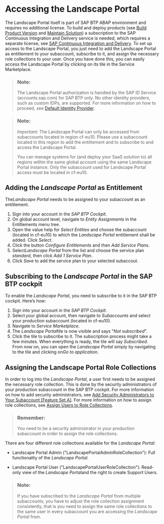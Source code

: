 <!-- loio2e1e3931d39b4e2e88a411799de31616 -->

# Accessing the Landscape Portal

The Landscape Portal itself is part of SAP BTP ABAP environment and requires no additional license. To build and deploy products \(see [Build Product Version](build-product-version-8120bf6.md) and [Maintain Solution](maintain-solution-4985d3c.md)\) a subscription to the SAP Continuous Integration and Delivery service is needed, which requires a separate license, see [SAP Continuous Integration and Delivery](https://discovery-center.cloud.sap/serviceCatalog/continuous-integration--delivery?region=all). To set up access to the Landscape Portal, you just need to add the Landscape Portal as entitlement to your subaccount, subscribe to it, and assign the necessary role collections to your user. Once you have done this, you can easily access the Landscape Portal by clicking on its tile in the Service Marketplace.

> ### Note:  
> The Landscape Portal authorization is handled by the SAP ID Service \(accounts.sap.com\) for SAP BTP only. No other identity providers, such as custom IDPs, are supported. For more information on how to proceed, see [Default Identity Provider](https://help.sap.com/docs/btp/sap-business-technology-platform/default-identity-provider?version=Cloud).

> ### Note:  
> *Important*: The Landscape Portal can only be accessed from subaccounts located in region cf-eu10. Please use a subaccount located in this region to add the entitlement and to subscribe to and access the Landscape Portal.
> 
> You can manage systems for \(and deploy your SaaS solution to\) all regions within the same global account using the same Landscape Portal instance. Only the subaccount used for Landscape Portal access must be located in cf-eu10.



<a name="loio2e1e3931d39b4e2e88a411799de31616__section_pgv_55b_jtb"/>

## Adding the *Landscape Portal* as Entitlement

The*Landscape Portal* needs to be assigned to your subaccount as an entitlement.

1.  Sign into your account in the *SAP BTP Cockpit*.
2.  On global account level, navigate to *Entity Assignments* in the Entitlements menu tree.
3.  Open the value help for *Select Entities* and choose the subaccount \(located in cf-eu10\) to which the *Landscape Portal* entitlement shall be added. Click *Select*.
4.  Click the button *Configure Entitlements* and then *Add Service Plans*.
5.  Select*Landscape Portal* from the list and choose the service plan *standard*, then click *Add 1 Service Plan*.
6.  Click *Save* to add the service plan to your selected subaccout.



<a name="loio2e1e3931d39b4e2e88a411799de31616__section_phm_2rp_qmb"/>

## Subscribing to the *Landscape Portal* in the SAP BTP cockpit

To enable the *Landscape Portal*, you need to subscribe to it in the SAP BTP cockpit. Here’s how:

1.  Sign into your account in the *SAP BTP Cockpit*.
2.  Select your global account, then navigate to *Subaccounts* and select your production subaccount \(located in cf-eu10\).
3.  Navigate to *Service Marketplace*.
4.  The *Landscape Portal*tile is now visible and says "*Not subscribed*".
5.  Click the tile to subscribe to it. The subscription process might take a few minutes. When everything is ready, the tile will say *Subscribed*. From now on, you can open the *Landscape Portal* simply by navigating to the tile and clicking on*Go to application*.



<a name="loio2e1e3931d39b4e2e88a411799de31616__section_rr3_5sp_qmb"/>

## Assigning the Landscape Portal Role Collections

In order to log into the *Landscape Portal*, a user first needs to be assigned the necessary role collection. This is done by the security administrators of your production subaccount in the SAP BTP cockpit. For more information on how to add security administrators, see [Add Security Administrators to Your Subaccount \[Feature Set A\]](https://help.sap.com/viewer/65de2977205c403bbc107264b8eccf4b/Cloud/en-US/fea877c449ba4c5fbb0aafd92a80afb4.html). For more information on how to assign role collections, see [Assign Users to Role Collections](https://help.sap.com/viewer/65de2977205c403bbc107264b8eccf4b/Cloud/en-US/c5766765bda74ad59fe656977c8fa4d6.html).

> ### Remember:  
> You need to be a security administrator in your production subaccount in order to assign the role collections. 

There are four different role collections available for the *Landscape Portal*:

-   Landscape Portal Admin \("LandscapePortalAdminRoleCollection"\): Full functionality of the *Landscape Portal*.

-   Landscape Portal User \("LandscapePortalUserRoleCollection"\): Read-only view of the *Landscape Portal*and the right to create Support Users.


> ### Note:  
> If you have subscribed to the *Landscape Portal* from multiple subaccounts, you have to adjust the role collection assignment consistently, that is you need to assign the same role collections to the same user in every subaccount you are accessing the *Landscape Portal* from.

